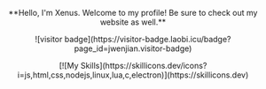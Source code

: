 <p align="center">
  **Hello, I'm Xenus. Welcome to my profile! Be sure to check out my website as well.**
</p>

<p align="center">
  ![visitor badge](https://visitor-badge.laobi.icu/badge?page_id=jwenjian.visitor-badge)
</p>

<p align="center">
  [![My Skills](https://skillicons.dev/icons?i=js,html,css,nodejs,linux,lua,c,electron)](https://skillicons.dev)
</p>
